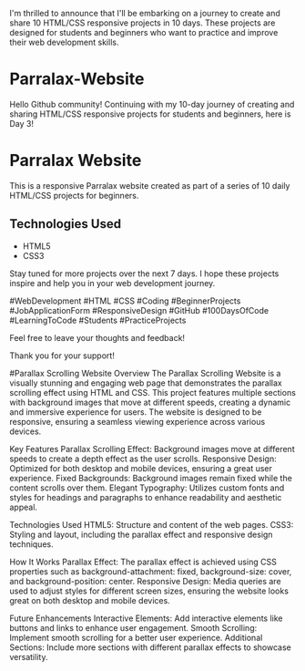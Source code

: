 I'm thrilled to announce that I'll be embarking on a journey to create and share 10 HTML/CSS responsive projects in 10 days. These projects are designed for students and beginners who want to practice and improve their web development skills.
# Parralax-Website
Hello Github community!  Continuing with my 10-day journey of creating and sharing HTML/CSS responsive projects for students and beginners, here is Day 3!

# Parralax Website

This is a responsive Parralax website created as part of a series of 10 daily HTML/CSS projects for beginners. 
## Technologies Used
- HTML5
- CSS3

Stay tuned for more projects over the next 7 days. I hope these projects inspire and help you in your web development journey.

#WebDevelopment #HTML #CSS #Coding #BeginnerProjects #JobApplicationForm #ResponsiveDesign #GitHub #100DaysOfCode #LearningToCode #Students #PracticeProjects

Feel free to leave your thoughts and feedback!

Thank you for your support!

#Parallax Scrolling Website
Overview
The Parallax Scrolling Website is a visually stunning and engaging web page that demonstrates the parallax scrolling effect using HTML and CSS. This project features multiple sections with background images that move at different speeds, creating a dynamic and immersive experience for users. The website is designed to be responsive, ensuring a seamless viewing experience across various devices.

Key Features
Parallax Scrolling Effect: Background images move at different speeds to create a depth effect as the user scrolls.
Responsive Design: Optimized for both desktop and mobile devices, ensuring a great user experience.
Fixed Backgrounds: Background images remain fixed while the content scrolls over them.
Elegant Typography: Utilizes custom fonts and styles for headings and paragraphs to enhance readability and aesthetic appeal.

Technologies Used
HTML5: Structure and content of the web pages.
CSS3: Styling and layout, including the parallax effect and responsive design techniques.

How It Works
Parallax Effect:
The parallax effect is achieved using CSS properties such as background-attachment: fixed, background-size: cover, and background-position: center.
Responsive Design:
Media queries are used to adjust styles for different screen sizes, ensuring the website looks great on both desktop and mobile devices.

Future Enhancements
Interactive Elements: Add interactive elements like buttons and links to enhance user engagement.
Smooth Scrolling: Implement smooth scrolling for a better user experience.
Additional Sections: Include more sections with different parallax effects to showcase versatility.
